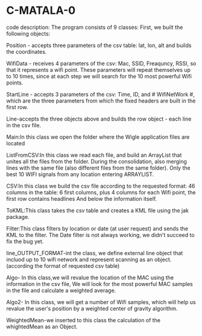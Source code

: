 # C-MATALA-0

code description:
The program consists of 9 classes:
First, we built the following objects:

Position - accepts three parameters of the csv table: lat, lon, alt and builds the coordinates.

WifiData - receives 4 parameters of the csv: Mac, SSID, Freaquncy, RSSI, so that it represents a wifi point. These parameters will repeat themselves up to 10 times, since at each step we will search for the 10 most powerful Wifi points.

StartLine - accepts 3 parameters of the csv: Time, ID, and # WifiNetWork #, which are the three parameters from which the fixed headers are built in the first row.

Line-accepts the three objects above and builds the row object - each line in the csv file.

Main:In this class we open the folder where the Wigle application files are located

ListFromCSV:In this class we read each file, and build an ArrayList that unites all the files from the folder. During the consolidation, also merging lines with the same file (also different files from the same folder). Only the best 10 WIFI signals  from any location entering ARRAYLIST.

CSV:In this class we build the csv file according to the requested format:
46 columns in the table: 6 first columns, plus 4 columns for each Wifi point, the first row contains headlines
And below the information itself.

ToKML:This class takes the csv table and creates a KML file using the jak package.

Filter:This class filters by location or date (at user request) and sends the KML to the filter.
The Date filter is not always working, we didn't succeed to fix the bug yet.

line_OUTPUT_FORMAT-int the class, we define external line object that incluod up to 10 wifi network and represent scanning as an object.(according the format of requested csv table) 

Algo- In this class,we will revalue the location of the MAC using the information in the csv file,
 We will look for the most powerful MAC samples in the file and calculate a weighted average.

Algo2- In this class, we will get a number of Wifi samples, which will help us revalue the user's position by a weighted center of gravity algorithm.

WeightedMean-we inserted to this class the calculation of the whightedMean as an Object.
